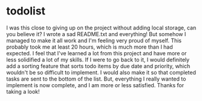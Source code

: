 # todolist

I was this close to giving up on the project without adding local storage, can you believe it? I wrote a sad README.txt and everything! But somehow I managed to make it all work and I'm feeling very proud of myself. This probably took me at least 20 hours, which is much more than I had expected. I feel that I've learned a lot from this project and have more or less solidified a lot of my skills. If I were to go back to it, I would definitely add a sorting feature that sorts todo items by due date and priority, which wouldn't be so difficult to implement. I would also make it so that completed tasks are sent to the bottom of the list. But, everything I really wanted to implement is now complete, and I am more or less satisfied. Thanks for taking a look!